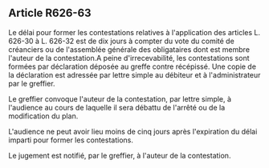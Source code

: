 Article R626-63
----
Le délai pour former les contestations relatives à l'application des articles L.
626-30 à L. 626-32 est de dix jours à compter du vote du comité de créanciers ou
de l'assemblée générale des obligataires dont est membre l'auteur de la
contestation.A peine d'irrecevabilité, les contestations sont formées par
déclaration déposée au greffe contre récépissé. Une copie de la déclaration est
adressée par lettre simple au débiteur et à l'administrateur par le greffier.

Le greffier convoque l'auteur de la contestation, par lettre simple, à
l'audience au cours de laquelle il sera débattu de l'arrêté ou de la
modification du plan.

L'audience ne peut avoir lieu moins de cinq jours après l'expiration du délai
imparti pour former les contestations.

Le jugement est notifié, par le greffier, à l'auteur de la contestation.
